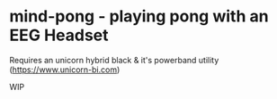 # mind-pong - playing pong with an EEG Headset
Requires an unicorn hybrid black & it's powerband utility (https://www.unicorn-bi.com)

WIP
